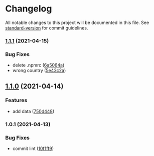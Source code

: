 # Changelog

All notable changes to this project will be documented in this file. See [standard-version](https://github.com/conventional-changelog/standard-version) for commit guidelines.

### [1.1.1](https://github.com/rezarazani/Carchain-Cities/compare/v1.1.0...v1.1.1) (2021-04-15)


### Bug Fixes

* delete .npmrc ([6a5064a](https://github.com/rezarazani/Carchain-Cities/commit/6a5064a08297dcd0b821e4876ad408913f37a9ae))
* wrong country ([5e43c2a](https://github.com/rezarazani/Carchain-Cities/commit/5e43c2a9f70490c62aebeafab2c33280c10c4660))

## [1.1.0](https://github.com/rezarazani/Carchain-Cities/compare/v1.0.1...v1.1.0) (2021-04-14)


### Features

* add data ([750d448](https://github.com/rezarazani/Carchain-Cities/commit/750d44808abc66d99ee8e74ee72fa3a0dc5ce43e))

### 1.0.1 (2021-04-13)


### Bug Fixes

* commit lint ([10f1ff9](https://github.com/rezarazani/Carchain-Cities/commit/10f1ff90c7457a232fec4dcf93e61a9a91a0f143))
